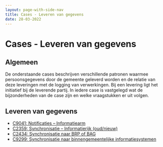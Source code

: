 ```yaml
---
layout: page-with-side-nav
title: Cases - Leveren van gegevens
date: 28-03-2022
---
```


# Cases - Leveren van gegevens

## Algemeen
De onderstaande cases beschrijven verschillende patronen waarmee persoonsgegevens door de gemeente geleverd worden en de relatie van deze leveringen met de logging van verwerkingen. Bij een levering ligt het initiatief bij de leverende partij. In iedere case is vastgelegd wat de bijzonderheden van de case zijn en welke vraagstukken er uit volgen. 

## Leveren van gegevens
- [C9041: Notificaties – Informatiearm](./../artefacten/9041.md)
- [C2359: Synchronisatie – Informatierijk (oud/nieuw)](./../artefacten/2359.md)
- [C2434: Synchronisatie naar BRP of BAG](./../artefacten/2434.md)
- [C9299: Synchronisatie naar binnengemeentelijke informatiesystemen](./../artefacten/9299.md)
